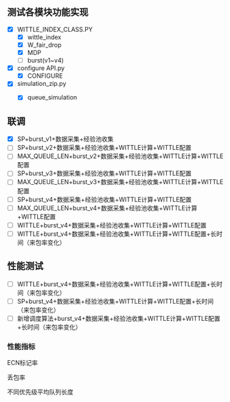 ## 测试各模块功能实现

- [x] WITTLE_INDEX_CLASS.PY
  - [x] wittle_index
  - [x] W_fair_drop
  - [x] MDP
  - [ ] burst(v1~v4)
- [x] configure API.py
  - [x] CONFIGURE
- [x] simulation_zip.py
  - [x] queue_simulation



## 联调

- [x] SP+burst_v1+数据采集+经验池收集
- [ ] SP+burst_v2+数据采集+经验池收集+WITTLE计算+WITTLE配置
- [ ] MAX_QUEUE_LEN+burst_v2+数据采集+经验池收集+WITTLE计算+WITTLE配置
- [ ] SP+burst_v3+数据采集+经验池收集+WITTLE计算+WITTLE配置
- [ ] MAX_QUEUE_LEN+burst_v3+数据采集+经验池收集+WITTLE计算+WITTLE配置
- [ ] SP+burst_v4+数据采集+经验池收集+WITTLE计算+WITTLE配置
- [ ] MAX_QUEUE_LEN+burst_v4+数据采集+经验池收集+WITTLE计算+WITTLE配置
- [ ] WITTLE+burst_v4+数据采集+经验池收集+WITTLE计算+WITTLE配置
- [ ] WITTLE+burst_v4+数据采集+经验池收集+WITTLE计算+WITTLE配置+长时间（来包率变化）

## 性能测试

- [ ] WITTLE+burst_v4+数据采集+经验池收集+WITTLE计算+WITTLE配置+长时间（来包率变化）
- [ ] SP+burst_v4+数据采集+经验池收集+WITTLE计算+WITTLE配置+长时间（来包率变化）
- [ ] 新增调度算法+burst_v4+数据采集+经验池收集+WITTLE计算+WITTLE配置+长时间（来包率变化）

### 性能指标

ECN标记率

丢包率

不同优先级平均队列长度
